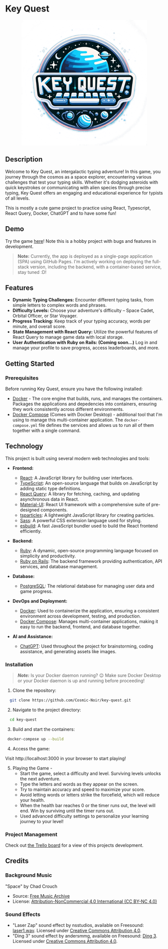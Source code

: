 # Key Quest

<p align="center">
  <img src="app/javascript/key-quest/src/assets/logo.png" width="400" height="400" />
</p>

## Description

Welcome to Key Quest, an intergalactic typing adventure! In this game, you journey through the cosmos as a space explorer, encountering various challenges that test your typing skills. Whether it's dodging asteroids with quick keystrokes or communicating with alien species through precise typing, Key Quest offers an engaging and educational experience for typists of all levels.

This is mostly a cute game project to practice using React, Typescript, React Query, Docker, ChatGPT and to have some fun!

## Demo

Try the game [here](https://cosmic-noir.github.io/key-quest/)! Note this is a hobby project with bugs and features in development.

> **Note:** Currently, the app is deployed as a single-page application (SPA) using GitHub Pages. I'm actively working on deploying the full-stack version, including the backend, with a container-based service, stay tuned :D!

## Features

- **Dynamic Typing Challenges:** Encounter different typing tasks, from simple letters to complex words and phrases.
- **Difficulty Levels:** Choose your adventure's difficulty – Space Cadet, Orbital Officer, or Star Voyager.
- **Progress Tracking:** Keep track of your typing accuracy, words per minute, and overall score.
- **State Management with React Query:** Utilize the powerful features of React Query to manage game data with local storage.
- **User Authentication with Ruby on Rails: (Coming soon...)** Log in and manage your profile to save progress, access leaderboards, and more.

## Getting Started

### Prerequisites

Before running Key Quest, ensure you have the following installed:

- [Docker](https://docs.docker.com/engine/install/) - The core engine that builds, runs, and manages the containers. Packages the applications and depedencies into containers, ensuring they work consistently across different environments.
- [Docker Compose](https://docs.docker.com/compose/) (Comes with Docker Desktop) - additional tool that I'm using to manage this multi-container application. The `docker-compose.yml` file defines the services and allows us to run all of them together with a single command.

## Technology

This project is built using several modern web technologies and tools:

- **Frontend:**

  - [React](https://reactjs.org/): A JavaScript library for building user interfaces.
  - [TypeScript](https://www.typescriptlang.org/): An open-source language that builds on JavaScript by adding static type definitions.
  - [React Query](https://tanstack.com/query/latest/): A library for fetching, caching, and updating asynchronous data in React.
  - [Material-UI](https://mui.com/material-ui/): React UI framework with a comprehensive suite of pre-designed components.
  - [tsparticles](https://particles.js.org/): A lightweight JavaScript library for creating particles.
  - [Sass](https://sass-lang.com/): A powerful CSS extension language used for styling.
  - [esbuild](https://esbuild.github.io/): A fast JavaScript bundler used to build the React frontend efficiently.

- **Backend:**

  - [Ruby](https://www.ruby-lang.org/): A dynamic, open-source programming language focused on simplicity and productivity.
  - [Ruby on Rails](https://rubyonrails.org/): The backend framework providing authentication, API services, and database management.

- **Database:**

  - [PostgreSQL](https://www.postgresql.org/): The relational database for managing user data and game progress.

- **DevOps and Deployment:**

  - [Docker](https://docs.docker.com/engine/install/): Used to containerize the application, ensuring a consistent environment across development, testing, and production.
  - [Docker Compose](https://docs.docker.com/compose/): Manages multi-container applications, making it easy to run the backend, frontend, and database together.

- **AI and Assistance:**
  - [ChatGPT](https://chat.openai.com/): Used throughout the project for brainstorming, coding assistance, and generating assets like images.

### Installation

> **_Note:_** Is your Docker daemon running? 😉 Make sure Docker Desktop or your Docker daemon is up and running before proceeding!

1. Clone the repository:

```sh
  git clone https://github.com/Cosmic-Noir/key-quest.git
```

2. Navigate to the project directory:

```sh
  cd key-quest
```

3. Build and start the containers:

```sh
 docker-compose up --build
```

4. Access the game:

Visit http://localhost:3000 in your browser to start playing!

5. Playing the Game -
   - Start the game, select a difficulty and level. Surviving levels unlocks the next adventure.
   - Type the letters and words as they appear on the screen.
   - Try to maintain accuracy and speed to maximize your score.
   - Avoid letting words or letters strike the forcefield, which will reduce your health.
   - When the health bar reaches 0 or the timer runs out, the level will end. Win by surviving until the timer runs out.
   - Used advanced difficulty settings to personalize your learning journey to your level!

### Project Management

Check out [the Trello board](https://trello.com/b/c6ke5JTC/key-quest) for a view of this projects development.

## Credits

### Background Music

"Space" by Chad Crouch

- Source: [Free Music Archive](https://freemusicarchive.org/music/Chad_Crouch/arps-ii/space-1/)
- License: [Attribution-NonCommercial 4.0 International (CC BY-NC 4.0)](https://creativecommons.org/licenses/by-nc/4.0/)

### Sound Effects

- "Laser Zap" sound effect by nsstudios, available on Freesound: [laser1.wav](https://freesound.org/people/nsstudios/sounds/321102/). Licensed under [Creative Commons Attribution 4.0](https://creativecommons.org/licenses/by/4.0/).
- "Ding 3" sound effect by andersmmg, available on Freesound: [Ding 3](https://freesound.org/people/andersmmg/sounds/523424/). Licensed under [Creative Commons Attribution 4.0](https://creativecommons.org/licenses/by/4.0/).
